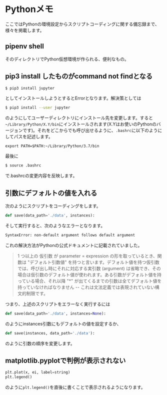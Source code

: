 # Pythonメモ

ここではPythonの環境設定からスクリプトコーディングに関する備忘録まで、様々を掲載します。

## pipenv shell

そのディレクトリでPython仮想環境が作られる、便利なもの。

## pip3 install したものがcommand not findとなる

```bash
$ pip3 install jupyter
```

としてインストールしようとするとErrorとなります。解決策としては

```bash
$ pip3 install --user jupyter
```

のようにしてユーザーディレクトリにインストール先を変更します。すると`~/Library/Python/X.Y/bin`にインストールされます(X.Yはお使いのPythonのバージョンです)。それをどこからでも呼び出せるように、`.bashrc`に以下のようにしてパスを記述します。

```bash:.bashrc
export PATH=$PATH:~/Library/Python/3.7/bin
```

最後に

```bash
$ source .bashrc
```

で.bashrcの変更内容を反映します。

## 引数にデフォルトの値を入れる

次のようにスクリプトをコーディングをします。

```python
def save(data_path='./data', instances):
```

そして実行すると、次のようなエラーとなります。

```bash
SyntaxError: non-default argument follows default argument
```

これの解決方法がPythonの公式ドキュメントに記載されていました。

> 1 つ以上の 仮引数 が parameter = expression の形を取っているとき、関数は "デフォルト引数値" を持つと言います。デフォルト値を持つ仮引数では、呼び出し時にそれに対応する実引数 (argument) は省略でき、その場合は仮引数のデフォルト値が使われます。ある引数がデフォルト値を持っている場合、それ以降 "*" が出てくるまでの引数は全てデフォルト値を持っていなければなりません -- これは文法定義では表現されていない構文的制限です。  

つまり、上述のスクリプトをエラーなく実行するには

```python
def save(data_path='./data', instances=None):
```

のようにinstances引数にもデフォルトの値を設定するか、

```python
def save(instances, data_path='./data'):
```

のように引数の順序を変更します。

## matplotlib.pyplotで判例が表示されない

```python
plt.plot(x, ei, label=string)
plt.legend()
```

のように`plt.legend()`を直後に書くことで表示されるようになります。

